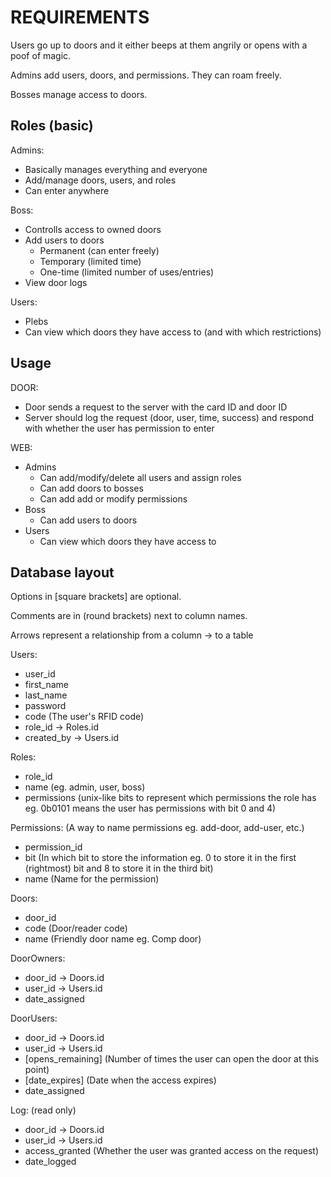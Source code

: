 # REQUIREMENTS
Users go up to doors and it either beeps at them angrily or opens with a poof of magic.

Admins add users, doors, and permissions. They can roam freely.

Bosses manage access to doors.

## Roles (basic)
Admins:
  * Basically manages everything and everyone
  * Add/manage doors, users, and roles
  * Can enter anywhere

Boss:
  * Controlls access to owned doors
  * Add users to doors
    * Permanent (can enter freely)
    * Temporary (limited time)
    * One-time (limited number of uses/entries)
  * View door logs

Users:
  * Plebs
  * Can view which doors they have access to (and with which restrictions)

## Usage
DOOR:
  * Door sends a request to the server with the card ID and door ID
  * Server should log the request (door, user, time, success) and respond with whether the user has permission to enter

WEB:
  * Admins
    * Can add/modify/delete all users and assign roles
    * Can add doors to bosses
    * Can add add or modify permissions
  * Boss
    * Can add users to doors
  * Users
    * Can view which doors they have access to

## Database layout
Options in [square brackets] are optional.

Comments are in (round brackets) next to column names.

Arrows represent a relationship from a column -> to a table

Users:
  * user_id
  * first_name
  * last_name
  * password
  * code                (The user's RFID code)
  * role_id             -> Roles.id
  * created_by          -> Users.id

Roles:
  * role_id
  * name                (eg. admin, user, boss)
  * permissions         (unix-like bits to represent which permissions the role has eg. 0b0101 means the user has permissions with bit 0 and 4)

Permissions: (A way to name permissions eg. add-door, add-user, etc.)
  * permission_id
  * bit                 (In which bit to store the information eg. 0 to store it in the first (rightmost) bit and 8 to store it in the third bit)
  * name                (Name for the permission)

Doors:
  * door_id
  * code                (Door/reader code)
  * name                (Friendly door name eg. Comp door)

DoorOwners:
  * door_id             -> Doors.id
  * user_id             -> Users.id
  * date_assigned

DoorUsers:
  * door_id             -> Doors.id
  * user_id             -> Users.id
  * [opens_remaining]   (Number of times the user can open the door at this point)
  * [date_expires]      (Date when the access expires)
  * date_assigned

Log: (read only)
  * door_id             -> Doors.id
  * user_id             -> Users.id
  * access_granted      (Whether the user was granted access on the request)
  * date_logged
